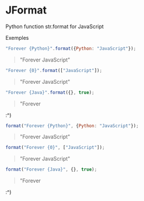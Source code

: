 # JFormat
Python function str.format for JavaScript

Exemples
```javascript
"Forever {Python}".format({Python: "JavaScript"});
```
> "Forever JavaScript"

```javascript
"Forever {0}".format(["JavaScript"]);
```
> "Forever JavaScript"

```javascript
"Forever {Java}".format({}, true);
```
> "Forever 

:^)

```javascript
format("Forever {Python}", {Python: "JavaScript"});
```
> "Forever JavaScript"

```javascript
format("Forever {0}", ["JavaScript"]);
```
> "Forever JavaScript"

```javascript
format("Forever {Java}", {}, true);
```
> "Forever 

:^)
